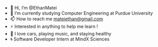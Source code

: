 - 👋 Hi, I’m @EthanMatei
- 🏫 I’m currently studying Computer Engineering at Purdue University
- 📫 How to reach me  mateiethan@gmail.com
- ⚡ Interested in anything to help me learn !
- 🎸 I love cars, playing music, and staying healthy
- 🌀 Software Developer Intern at MindX Sciences
